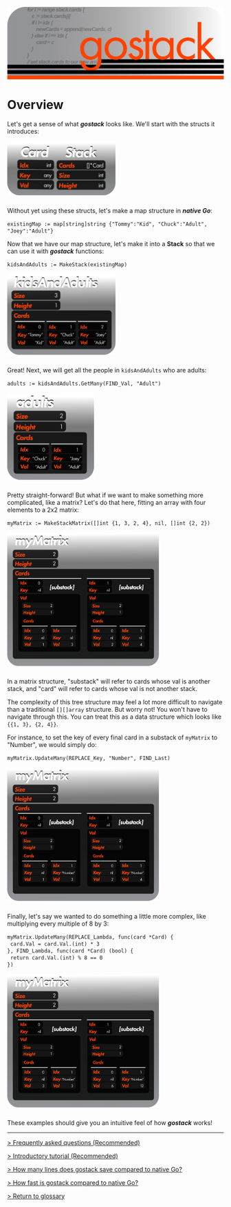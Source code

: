 ![Banner](../media/gostack_SmallerTransparent.png)

 <h1>Overview</h1>

 Let's get a sense of what ***gostack*** looks like.  We'll start with the structs it introduces:
 
 <img src="../media/gostack_StackAndCard.png" width="50%" style="margin-bottom: 10px;"/>

 Without yet using these structs, let's make a map structure in ***native Go***:

 ```
 existingMap := map[string]string {"Tommy":"Kid", "Chuck":"Adult", "Joey":"Adult"}
 ``` 
 Now that we have our map structure, let's make it into a **Stack** so that we can use it with ***gostack*** functions:

 ```
 kidsAndAdults := MakeStack(existingMap)
 ```

 <img src="../media/gostack_StackSample1.png" width="50%" style="margin-bottom: 10px;"/>

 Great!  Next, we will get all the people in `kidsAndAdults` who are adults:

 ```
 adults := kidsAndAdults.GetMany(FIND_Val, "Adult")
 ```

 <img src="../media/gostack_StackSample2.png" width="40%" style="margin-bottom: 10px;"/>

 Pretty straight-forward!  But what if we want to make something more complicated, like a matrix?  Let's do that here, fitting an array with four elements to a 2x2 matrix:

 ```
 myMatrix := MakeStackMatrix([]int {1, 3, 2, 4}, nil, []int {2, 2})
 ```
 
 <img src="../media/gostack_StackSample3.png" width="70%" style="margin-bottom: 10px;"/>

 In a matrix structure, "substack" will refer to cards whose val is another stack, and "card" will refer to cards whose val is not another stack.

 The complexity of this tree structure may feel a lot more difficult to navigate than a traditional `[][]array` structure.  But worry not!  You won't have to navigate through this.  You can treat this as a data structure which looks like `{{1, 3}, {2, 4}}`.

 For instance, to set the key of every final card in a substack of `myMatrix` to "Number", we would simply do:

 ```
 myMatrix.UpdateMany(REPLACE_Key, "Number", FIND_Last)
 ```

 <img src="../media/gostack_StackSample4.png" width="70%" style="margin-bottom: 10px;"/>

 Finally, let's say we wanted to do something a little more complex, like multiplying every multiple of 8 by 3:

 ```
 myMatrix.UpdateMany(REPLACE_Lambda, func(card *Card) {
  card.Val = card.Val.(int) * 3
 }, FIND_Lambda, func(card *Card) (bool) {
  return card.Val.(int) % 8 == 0
 })
 ```

 <img src="../media/gostack_StackSample5.png" width="70%" style="margin-bottom: 10px;"/>

These examples should give you an intuitive feel of how ***gostack*** works!

---

 [> Frequently asked questions (Recommended)](faq.md)
 
 [> Introductory tutorial (Recommended)](tutorials/introductionTutorial.md)

 [> How many lines does gostack save compared to native Go?](race.md)

 [> How fast is gostack compared to native Go?](benchmark.md)

 [> Return to glossary](../README.md)